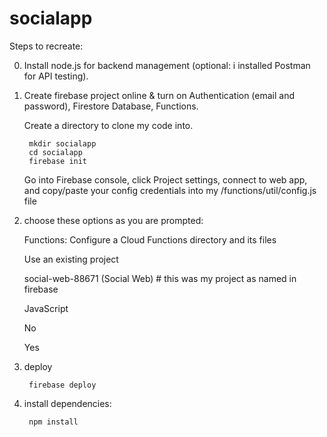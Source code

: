 # socialapp


Steps to recreate: 

0. Install node.js for backend management (optional: i installed Postman for API testing). 

1. Create firebase project online & turn on Authentication (email and password), Firestore Database, Functions. 

    Create a directory to clone my code into.

        mkdir socialapp
        cd socialapp
        firebase init

    Go into Firebase console, click Project settings, connect to web app, and copy/paste your config credentials into my /functions/util/config.js file

2. choose these options as you are prompted:

    Functions: Configure a Cloud Functions directory and its files

    Use an existing project

    social-web-88671 (Social Web) # this was my project as named in firebase

    JavaScript

    No

    Yes

3. deploy

        firebase deploy

4. install dependencies:

        npm install
